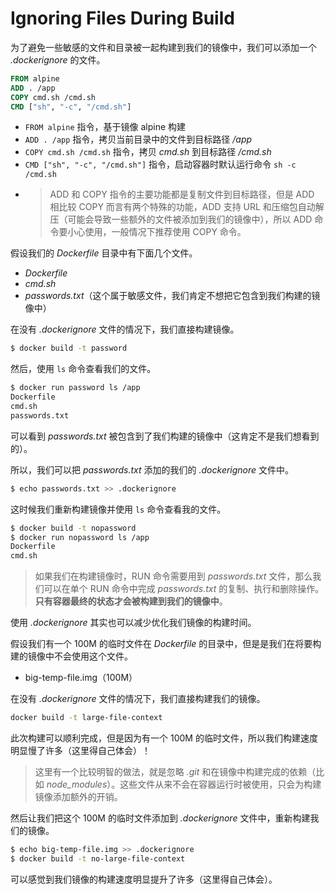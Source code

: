 # Ignoring Files During Build

为了避免一些敏感的文件和目录被一起构建到我们的镜像中，我们可以添加一个 *.dockerignore* 的文件。

```Dockerfile
FROM alpine
ADD . /app
COPY cmd.sh /cmd.sh
CMD ["sh", "-c", "/cmd.sh"]
```

- `FROM alpine` 指令，基于镜像 alpine 构建
- `ADD . /app` 指令，拷贝当前目录中的文件到目标路径 */app*
- `COPY cmd.sh /cmd.sh` 指令，拷贝 *cmd.sh* 到目标路径 */cmd.sh*
- `CMD ["sh", "-c", "/cmd.sh"]` 指令，启动容器时默认运行命令 `sh -c /cmd.sh`
- > ADD 和 COPY 指令的主要功能都是复制文件到目标路径，但是 ADD 相比较 COPY 而言有两个特殊的功能，ADD 支持 URL 和压缩包自动解压（可能会导致一些额外的文件被添加到我们的镜像中），所以 ADD 命令要小心使用，一般情况下推荐使用 COPY 命令。

假设我们的 *Dockerfile* 目录中有下面几个文件。

- *Dockerfile*
- *cmd.sh*
- *passwords.txt*（这个属于敏感文件，我们肯定不想把它包含到我们构建的镜像中）

在没有 *.dockerignore* 文件的情况下，我们直接构建镜像。

```bash
$ docker build -t password
```

然后，使用 `ls` 命令查看我们的文件。

```bash
$ docker run password ls /app
Dockerfile
cmd.sh
passwords.txt
```

可以看到 *passwords.txt* 被包含到了我们构建的镜像中（这肯定不是我们想看到的）。

所以，我们可以把 *passwords.txt* 添加的我们的 *.dockerignore* 文件中。

```bash
$ echo passwords.txt >> .dockerignore
```

这时候我们重新构建镜像并使用 `ls` 命令查看我的文件。

```bash
$ docker build -t nopassword
$ docker run nopassword ls /app
Dockerfile
cmd.sh
```

> 如果我们在构建镜像时，RUN 命令需要用到 *passwords.txt* 文件，那么我们可以在单个 RUN 命令中完成 *passwords.txt* 的复制、执行和删除操作。**只有容器最终的状态才会被构建到我们的镜像中**。

使用 *.dockerignore* 其实也可以减少优化我们镜像的构建时间。

假设我们有一个 100M 的临时文件在 *Dockerfile* 的目录中，但是是我们在将要构建的镜像中不会使用这个文件。

- big-temp-file.img（100M）

在没有 *.dockerignore* 文件的情况下，我们直接构建我们的镜像。

```bash
docker build -t large-file-context 
```

此次构建可以顺利完成，但是因为有一个 100M 的临时文件，所以我们构建速度明显慢了许多（这里得自己体会）！

> 这里有一个比较明智的做法，就是忽略 *.git* 和在镜像中构建完成的依赖（比如 *node_modules*）。这些文件从来不会在容器运行时被使用，只会为构建镜像添加额外的开销。

然后让我们把这个 100M 的临时文件添加到 *.dockerignore* 文件中，重新构建我们的镜像。

```bash
$ echo big-temp-file.img >> .dockerignore
$ docker build -t no-large-file-context
```

可以感觉到我们镜像的构建速度明显提升了许多（这里得自己体会）。